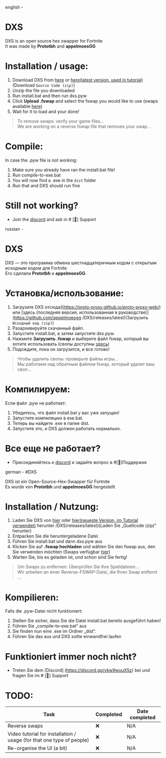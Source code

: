english - 
# DXS

DXS is an open source hex swapper for Fortnite<br>
It was made by **Prototbh** and **appelmoesGG**

# Installation / usage:
1. Download DXS from [here](https://proto-proxy.github.io/proto-proxy-web/) or [here(latest version, used in tutorial)](https://github.com/appelmoesgg/DXS/releases/latest)(Download `Source Code (zip)`)
2. Unzip the file you downloaded
3. Run install.bat and then run dxs.pyw
4. Click **Upload .fswap** and select the fswap you would like to use (swaps available [here](https://discord.gg/vkw9wuuX5z))
5. Wait for it to load and your done!
> To remove swaps: verify your game files...<br>
> We are working on a reverse fswap file that removes your swap...

# Compile:
In case the .pyw file is not working:
1. Make sure you already have ran the install.bat file!
2. Run compile-to-exe.bat
3. You will now find a .exe in the `dist` folder
4. Run that and DXS should run fine

# Still not working?
- Join the [discord](https://discord.gg/vkw9wuuX5z) and ask in # [📖] Support



russian -
# DXS

DXS — это программа обмена шестнадцатеричным кодом с открытым исходным кодом для Fortnite<br>
Его сделали **Prototbh** и **appelmoesGG**.

# Установка/использование:
1. Загрузите DXS отсюда](https://proto-proxy.github.io/proto-proxy-web/) или [здесь (последняя версия, использованная в руководстве)](https://github.com/appelmoesgg /DXS/releases/latest)(Загрузить `Исходный код (zip)`)
2. Разархивируйте скачанный файл.
3. Запустите install.bat, а затем запустите dxs.pyw.
4. Нажмите **Загрузить .fswap** и выберите файл fswap, который вы хотите использовать (свопы доступны [здесь](https://discord.gg/vkw9wuuX5z))
5. Подождите, пока он загрузится, и все готово!
> Чтобы удалить свопы: проверьте файлы игры...<br>
> Мы работаем над обратным файлом fswap, который удалит ваш своп...

# Компилируем:
Если файл .pyw не работает:
1. Убедитесь, что файл install.bat у вас уже запущен!
2. Запустите компиляцию в exe.bat.
3. Теперь вы найдете .exe в папке dist.
4. Запустите это, и DXS должен работать нормально.

# Все еще не работает?
- Присоединяйтесь к [discord](https://discord.gg/vkw9wuuX5z) и задайте вопрос в #[📖]Поддержке



german -
#DXS

DXS ist ein Open-Source-Hex-Swapper für Fortnite<br>
Es wurde von **Prototbh** und **appelmoesGG** hergestellt

# Installation / Nutzung:
1. Laden Sie DXS von [hier](https://proto-proxy.github.io/proto-proxy-web/) oder [hier(neueste Version, im Tutorial verwendet)](https://github.com/appelmoesgg) herunter /DXS/releases/latest)(Laden Sie „Quellcode (zip)“ herunter)
2. Entpacken Sie die heruntergeladene Datei
3. Führen Sie install.bat und dann dxs.pyw aus
4. Klicken Sie auf **.fswap hochladen** und wählen Sie den fswap aus, den Sie verwenden möchten (Swaps verfügbar [hier](https://discord.gg/vkw9wuuX5z))
5. Warten Sie, bis es geladen ist, und schon sind Sie fertig!
> Um Swaps zu entfernen: Überprüfen Sie Ihre Spieldateien...<br>
> Wir arbeiten an einer Reverse-FSWAP-Datei, die Ihren Swap entfernt ...

# Kompilieren:
Falls die .pyw-Datei nicht funktioniert:
1. Stellen Sie sicher, dass Sie die Datei install.bat bereits ausgeführt haben!
2. Führen Sie „compile-to-exe.bat“ aus
3. Sie finden nun eine .exe im Ordner „dist“.
4. Führen Sie das aus und DXS sollte einwandfrei laufen

# Funktioniert immer noch nicht?
- Treten Sie dem [Discord] (https://discord.gg/vkw9wuuX5z) bei und fragen Sie im # [📖] Support

# TODO:
|   Task                                                                 |   Completed   |   Date completed   |
|   ---------------------------------------------------------------------|---------------|-----------------   |
|   Reverse swaps                                                        |       ❌      |         N/A        |
|   Video tutorial for installation / usage (for that one type of people)|       ❌      |         N/A        |
|   Re-organise the UI (a bit)                                           |       ❌      |         N/A        |

